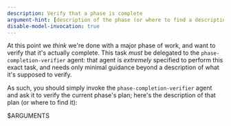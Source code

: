 ```yaml
---
description: Verify that a phase is complete
argument-hint: [description of the phase (or where to find a description)]
disable-model-invocation: true
---
```


At this point we *think* we're done with a major phase of work, and want to verify that it's actually complete. This task *must* be delegated to the `phase-completion-verifier` agent: that agent is *extremely* specified to perform this exact task, and needs only minimal guidance beyond a description of what it's supposed to verify.

As such, you should simply invoke the `phase-completion-verifier` agent and ask it to verify the current phase's plan; here's the description of that plan (or where to find it):

$ARGUMENTS
